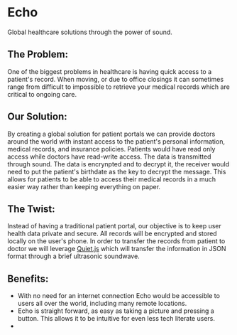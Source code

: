 <h1>Echo</h1>
<p>Global healthcare solutions through the power of sound.</p>
<h2>The Problem:</h2>
<p>One of the biggest problems in healthcare is having quick access to a patient's record. When moving, or due to office closings it can sometimes range from difficult to impossible to retrieve your medical records which are critical to ongoing care.</p>
<h2>Our Solution:</h2>
<p>By creating a global solution for patient portals we can provide doctors around the world with instant access to the patient's personal information, medical records, and insurance policies. Patients would have read only access while doctors have read-write access. The data is transmitted through sound. The data is encrynpted and to decrypt it, the receiver would need to put the patient's birthdate as the key to decrypt the message. This allows for patients to be able to access their medical records in a much easier way rather than keeping everything on paper.</p>
<h2>The Twist:</h2>
<p>Instead of having a traditional patient portal, our objective is to keep user health data private and secure. All records will be encrypted and stored locally on the user's phone. In order to transfer the records from patient to doctor we will leverage <a href="https://github.com/quiet/quiet-js" target="_blank">Quiet.js</a> which will transfer the information in JSON format through a brief ultrasonic soundwave.</p>
<h2>Benefits:</h2>
<ul>
    <li>With no need for an internet connection Echo would be accessible to users all over the world, including many remote locations.</li>
    <li>Echo is straight forward, as easy as taking a picture and pressing a button. This allows it to be intuitive for even less tech literate users.</li>
    <li></li>
</ul>
